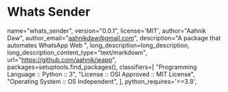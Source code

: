 # Whats Sender

name="whats_sender",
    version="0.0.1",
    license='MIT',
    author="Aahnik Daw",
    author_email="aahnikdaw@gmail.com",
    description="A package that automates WhatsApp Web ",
    long_description=long_description,
    long_description_content_type="text/markdown",
    url="https://github.com/aahnik/wapp",
    packages=setuptools.find_packages(),
    classifiers=[
        "Programming Language :: Python :: 3",
        "License :: OSI Approved :: MIT License",
        "Operating System :: OS Independent",
    ],
    python_requires='>=3.8',